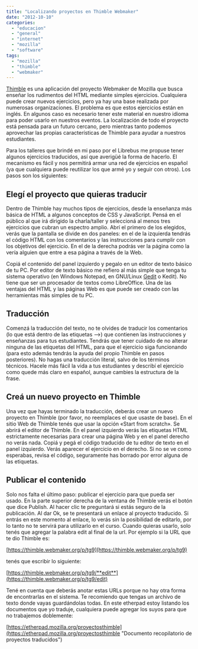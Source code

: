 ```yaml
---
title: "Localizando proyectos en Thimble Webmaker"
date: "2012-10-10"
categories: 
  - "educacion"
  - "general"
  - "internet"
  - "mozilla"
  - "software"
tags: 
  - "mozilla"
  - "thimble"
  - "webmaker"
---
```


[Thimble](https://thimble.webmaker.org/en-US/ "Página web de Thimble, proyecto de Mozilla") es una aplicación del proyecto Webmaker de Mozilla que busca enseñar los rudimentos del HTML mediante simples ejercicios. Cualquiera puede crear nuevos ejercicios, pero ya hay una base realizada por numerosas organizaciones. El problema es que estos ejercicios están en inglés. En algunos caso es necesario tener este material en nuestro idioma para poder usarlo en nuestros eventos. La localización de todo el proyecto está pensada para un futuro cercano, pero mientras tanto podemos aprovechar las propias características de Thimble para ayudar a nuestros estudiantes.

Para los talleres que brindé en mi paso por el Librebus me propuse tener algunos ejercicios traducidos, así que averigüé la forma de hacerlo. El mecanismo es fácil y nos permitirá armar una red de ejercicios en español (ya que cualquiera puede reutilizar los que armé yo y seguir con otros). Los pasos son los siguientes:

## Elegí el proyecto que quieras traducir

Dentro de Thimble hay muchos tipos de ejercicios, desde la enseñanza más básica de HTML a algunos conceptos de CSS y JavaScript. Pensá en el público al que irá dirigido la charla/taller y seleccioná al menos tres ejercicios que cubran un espectro amplio. Abrí el primero de los elegidos, verás que la pantalla se divide en dos paneles: en el de la izquierda tendrás el código HTML con los comentarios y las instrucciones para cumplir con los objetivos del ejercicio. En el de la derecha podrás ver la página como la vería alguien que entre a esa página a través de la Web.

Copiá el contenido del panel izquierdo y pegalo en un editor de texto básico de tu PC. Por editor de texto básico me refiero al más simple que tenga tu sistema operativo (en Windows Notepad, en GNU/Linux [Gedit](http://projects.gnome.org/gedit/ "Sitio web de gedit, editor de textos") o Kedit). No tiene que ser un procesador de textos como LibreOffice. Una de las ventajas del HTML y las páginas Web es que puede ser creado con las herramientas más simples de tu PC.

## Traducción

Comenzá la traducción del texto, no te olvides de traducir los comentarios (lo que está dentro de las etiquetas <!-- y --> -->) que contienen las instrucciones y enseñanzas para tus estudiantes. Tendrás que tener cuidado de no alterar ninguna de las etiquetas del HTML, para que el ejercicio siga funcionando (para esto además tendrás la ayuda del propio Thimble en pasos posteriores). No hagas una traducción literal, salvo de los términos técnicos. Hacele más fácil la vida a tus estudiantes y describí el ejercicio como quede más claro en español, aunque cambies la estructura de la frase.

## Creá un nuevo proyecto en Thimble

Una vez que hayas terminado la traducción, deberás crear un nuevo proyecto en Thimble (por favor, no reemplaces el que usaste de base). En el sitio Web de Thimble tenés que usar la opción «Start from scratch». Se abrirá el editor de Thimble. En el panel izquierdo verás las etiquetas HTML estrictamente necesarias para crear una página Web y en el panel derecho no verás nada. Copiá y pegá el código traducido de tu editor de texto en el panel izquierdo. Verás aparecer el ejercicio en el derecho. Si no se ve como esperabas, revisa el código, seguramente has borrado por error alguna de las etiquetas.

## Publicar el contenido

Solo nos falta el último paso: publicar el ejercicio para que pueda ser usado. En la parte superior derecha de la ventana de Thimble verás el botón que dice Publish. Al hacer clic te preguntará si estás seguro de la publicación. Al dar Ok, se te presentará un enlace al proyecto traducido. Si entrás en este momento al enlace, lo verás sin la posibilidad de editarlo, por lo tanto no te servirá para utilizarlo en el curso. Cuando quieras usarlo, solo tenés que agregar la palabra edit al final de la url. Por ejemplo si la URL que te dio Thimble es:

[https://thimble.webmaker.org/p/tg9](https://thimble.webmaker.org/p/tg9)

tenés que escribir lo siguiente:

[https://thimble.webmaker.org/p/tg9/**edit**](https://thimble.webmaker.org/p/tg9/edit)

Tené en cuenta que deberás anotar estas URLs porque no hay otra forma de encontrarlas en el sistema. Te recomiendo que tengas un archivo de texto donde vayas guardándolas todas. En este etherpad estoy listando los documentos que yo traduje, cualquiera puede agregar los suyos para que no trabajemos doblemente:

[https://etherpad.mozilla.org/proyectosthimble](https://etherpad.mozilla.org/proyectosthimble "Documento recopilatorio de proyectos traducidos")
